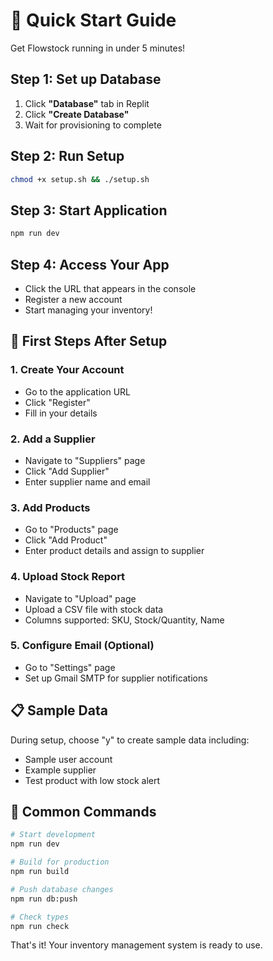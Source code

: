 
# 🚀 Quick Start Guide

Get Flowstock running in under 5 minutes!

## Step 1: Set up Database
1. Click **"Database"** tab in Replit
2. Click **"Create Database"**
3. Wait for provisioning to complete

## Step 2: Run Setup
```bash
chmod +x setup.sh && ./setup.sh
```

## Step 3: Start Application
```bash
npm run dev
```

## Step 4: Access Your App
- Click the URL that appears in the console
- Register a new account
- Start managing your inventory!

## 🎯 First Steps After Setup

### 1. Create Your Account
- Go to the application URL
- Click "Register" 
- Fill in your details

### 2. Add a Supplier
- Navigate to "Suppliers" page
- Click "Add Supplier"
- Enter supplier name and email

### 3. Add Products
- Go to "Products" page
- Click "Add Product"
- Enter product details and assign to supplier

### 4. Upload Stock Report
- Navigate to "Upload" page
- Upload a CSV file with stock data
- Columns supported: SKU, Stock/Quantity, Name

### 5. Configure Email (Optional)
- Go to "Settings" page
- Set up Gmail SMTP for supplier notifications

## 📋 Sample Data
During setup, choose "y" to create sample data including:
- Sample user account
- Example supplier
- Test product with low stock alert

## 🔧 Common Commands
```bash
# Start development
npm run dev

# Build for production
npm run build

# Push database changes
npm run db:push

# Check types
npm run check
```

That's it! Your inventory management system is ready to use.
